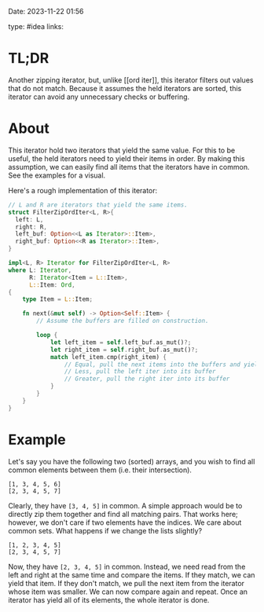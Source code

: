 Date: 2023-11-22 01:56

type: #idea
links: 

# TL;DR
Another zipping iterator, but, unlike [[ord iter]], this iterator filters out values that do not match. Because it assumes the held iterators are sorted, this iterator can avoid any unnecessary checks or buffering.

# About
This iterator hold two iterators that yield the same value. For this to be useful, the held iterators need to yield their items in order. By making this assumption, we can easily find all items that the iterators have in common. See the examples for a visual.

Here's a rough implementation of this iterator:
```rust
// L and R are iterators that yield the same items.
struct FilterZipOrdIter<L, R>{
  left: L,
  right: R,
  left_buf: Option<<L as Iterator>::Item>,
  right_buf: Option<<R as Iterator>::Item>,
}

impl<L, R> Iterator for FilterZipOrdIter<L, R>
where L: Iterator,
	  R: Iterator<Item = L::Item>,
	  L::Item: Ord,
{
	type Item = L::Item;

	fn next(&mut self) -> Option<Self::Item> {
		// Assume the buffers are filled on construction.

		loop {
			let left_item = self.left_buf.as_mut()?;
			let right_item = self.right_buf.as_mut()?;
			match left_item.cmp(right_item) {
				// Equal, pull the next items into the buffers and yield
				// Less, pull the left iter into its buffer
				// Greater, pull the right iter into its buffer
			}
		}
	}
}
```
# Example
Let's say you have the following two (sorted) arrays, and you wish to find all common elements between them (i.e. their intersection).
```
[1, 3, 4, 5, 6]
[2, 3, 4, 5, 7]
```
Clearly, they have `[3, 4, 5]` in common. A simple approach would be to directly zip them together and find all matching pairs. That works here; however, we don't care if two elements have the indices. We care about common sets. What happens if we change the lists slightly?
```
[1, 2, 3, 4, 5]
[2, 3, 4, 5, 7]
```
Now, they have `[2, 3, 4, 5]` in common. Instead, we need read from the left and right at the same time and compare the items. If they match, we can yield that item. If they don't match, we pull the next item from the iterator whose item was smaller. We can now compare again and repeat. Once an iterator has yield all of its elements, the whole iterator is done.